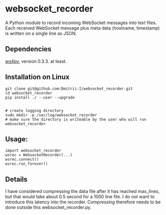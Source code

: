 # websocket\_recorder

A Python module to record incoming WebSocket messages into text files. Each received WebSocket message plus meta data (hostname, timestamp) is written on a single line as JSON.

## Dependencies
[ws4py](https://ws4py.readthedocs.org/en/latest/), version 0.3.3. at least. 

## Installation on Linux

```
git clone git@github.com:Dmitrii-I/websocket_recorder.git
cd websocket_recorder
pip install ./ --user --upgrade


# create logging directory
sudo mkdir -p /var/log/websocket_recorder
# make sure the directory is writeable by the user who will run websocket_recorder
```

## Usage: 

```
import websocket_recorder
wsrec = WebsocketRecorder(...)
wsrec.connect()
wsrec.run_forever()
```

## Details
I have considered compressing the data file after it has reached max_lines, but that would take about 0.5 second for a 1000 line file.
I do not want to introduce this latency into the recorder. Compressing therefore needs to be done outside this websocket_recorder.py.
